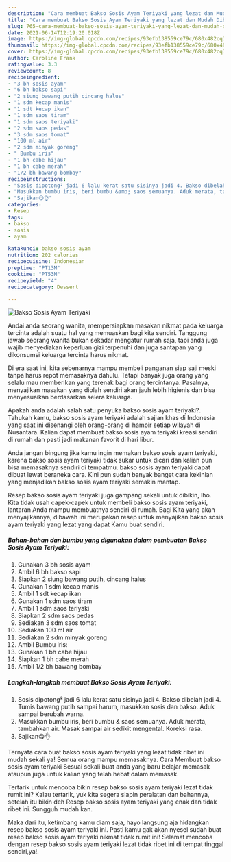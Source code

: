 ```yaml
---
description: "Cara membuat Bakso Sosis Ayam Teriyaki yang lezat dan Mudah Dibuat"
title: "Cara membuat Bakso Sosis Ayam Teriyaki yang lezat dan Mudah Dibuat"
slug: 765-cara-membuat-bakso-sosis-ayam-teriyaki-yang-lezat-dan-mudah-dibuat
date: 2021-06-14T12:19:20.018Z
image: https://img-global.cpcdn.com/recipes/93efb138559ce79c/680x482cq70/bakso-sosis-ayam-teriyaki-foto-resep-utama.jpg
thumbnail: https://img-global.cpcdn.com/recipes/93efb138559ce79c/680x482cq70/bakso-sosis-ayam-teriyaki-foto-resep-utama.jpg
cover: https://img-global.cpcdn.com/recipes/93efb138559ce79c/680x482cq70/bakso-sosis-ayam-teriyaki-foto-resep-utama.jpg
author: Caroline Frank
ratingvalue: 3.3
reviewcount: 8
recipeingredient:
- "3 bh sosis ayam"
- "6 bh bakso sapi"
- "2 siung bawang putih cincang halus"
- "1 sdm kecap manis"
- "1 sdt kecap ikan"
- "1 sdm saos tiram"
- "1 sdm saos teriyaki"
- "2 sdm saos pedas"
- "3 sdm saos tomat"
- "100 ml air"
- "2 sdm minyak goreng"
- " Bumbu iris"
- "1 bh cabe hijau"
- "1 bh cabe merah"
- "1/2 bh bawang bombay"
recipeinstructions:
- "Sosis dipotong² jadi 6 lalu kerat satu sisinya jadi 4. Bakso dibelah jadi 4. Tumis bawang putih sampai harum, masukkan sosis dan bakso. Aduk sampai berubah warna."
- "Masukkan bumbu iris, beri bumbu &amp; saos semuanya. Aduk merata, tambahkan air. Masak sampai air sedikit mengental. Koreksi rasa."
- "Sajikan😋👌"
categories:
- Resep
tags:
- bakso
- sosis
- ayam

katakunci: bakso sosis ayam 
nutrition: 202 calories
recipecuisine: Indonesian
preptime: "PT13M"
cooktime: "PT53M"
recipeyield: "4"
recipecategory: Dessert

---
```



![Bakso Sosis Ayam Teriyaki](https://img-global.cpcdn.com/recipes/93efb138559ce79c/680x482cq70/bakso-sosis-ayam-teriyaki-foto-resep-utama.jpg)

Andai anda seorang wanita, mempersiapkan masakan nikmat pada keluarga tercinta adalah suatu hal yang memuaskan bagi kita sendiri. Tanggung jawab seorang  wanita bukan sekadar mengatur rumah saja, tapi anda juga wajib menyediakan keperluan gizi terpenuhi dan juga santapan yang dikonsumsi keluarga tercinta harus nikmat.

Di era  saat ini, kita sebenarnya mampu membeli panganan siap saji meski tanpa harus repot memasaknya dahulu. Tetapi banyak juga orang yang selalu mau memberikan yang terenak bagi orang tercintanya. Pasalnya, menyajikan masakan yang diolah sendiri akan jauh lebih higienis dan bisa menyesuaikan berdasarkan selera keluarga. 



Apakah anda adalah salah satu penyuka bakso sosis ayam teriyaki?. Tahukah kamu, bakso sosis ayam teriyaki adalah sajian khas di Indonesia yang saat ini disenangi oleh orang-orang di hampir setiap wilayah di Nusantara. Kalian dapat membuat bakso sosis ayam teriyaki kreasi sendiri di rumah dan pasti jadi makanan favorit di hari libur.

Anda jangan bingung jika kamu ingin memakan bakso sosis ayam teriyaki, karena bakso sosis ayam teriyaki tidak sukar untuk dicari dan kalian pun bisa memasaknya sendiri di tempatmu. bakso sosis ayam teriyaki dapat dibuat lewat beraneka cara. Kini pun sudah banyak banget cara kekinian yang menjadikan bakso sosis ayam teriyaki semakin mantap.

Resep bakso sosis ayam teriyaki juga gampang sekali untuk dibikin, lho. Kita tidak usah capek-capek untuk membeli bakso sosis ayam teriyaki, lantaran Anda mampu membuatnya sendiri di rumah. Bagi Kita yang akan menyajikannya, dibawah ini merupakan resep untuk menyajikan bakso sosis ayam teriyaki yang lezat yang dapat Kamu buat sendiri.

<!--inarticleads1-->

##### Bahan-bahan dan bumbu yang digunakan dalam pembuatan Bakso Sosis Ayam Teriyaki:

1. Gunakan 3 bh sosis ayam
1. Ambil 6 bh bakso sapi
1. Siapkan 2 siung bawang putih, cincang halus
1. Gunakan 1 sdm kecap manis
1. Ambil 1 sdt kecap ikan
1. Gunakan 1 sdm saos tiram
1. Ambil 1 sdm saos teriyaki
1. Siapkan 2 sdm saos pedas
1. Sediakan 3 sdm saos tomat
1. Sediakan 100 ml air
1. Sediakan 2 sdm minyak goreng
1. Ambil  Bumbu iris:
1. Gunakan 1 bh cabe hijau
1. Siapkan 1 bh cabe merah
1. Ambil 1/2 bh bawang bombay




<!--inarticleads2-->

##### Langkah-langkah membuat Bakso Sosis Ayam Teriyaki:

1. Sosis dipotong² jadi 6 lalu kerat satu sisinya jadi 4. Bakso dibelah jadi 4. Tumis bawang putih sampai harum, masukkan sosis dan bakso. Aduk sampai berubah warna.
1. Masukkan bumbu iris, beri bumbu &amp; saos semuanya. Aduk merata, tambahkan air. Masak sampai air sedikit mengental. Koreksi rasa.
1. Sajikan😋👌




Ternyata cara buat bakso sosis ayam teriyaki yang lezat tidak ribet ini mudah sekali ya! Semua orang mampu memasaknya. Cara Membuat bakso sosis ayam teriyaki Sesuai sekali buat anda yang baru belajar memasak ataupun juga untuk kalian yang telah hebat dalam memasak.

Tertarik untuk mencoba bikin resep bakso sosis ayam teriyaki lezat tidak rumit ini? Kalau tertarik, yuk kita segera siapin peralatan dan bahannya, setelah itu bikin deh Resep bakso sosis ayam teriyaki yang enak dan tidak ribet ini. Sungguh mudah kan. 

Maka dari itu, ketimbang kamu diam saja, hayo langsung aja hidangkan resep bakso sosis ayam teriyaki ini. Pasti kamu gak akan nyesel sudah buat resep bakso sosis ayam teriyaki nikmat tidak rumit ini! Selamat mencoba dengan resep bakso sosis ayam teriyaki lezat tidak ribet ini di tempat tinggal sendiri,ya!.

